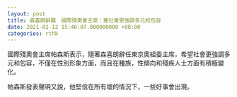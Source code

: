```yaml
---
layout: post
title: 森喜朗辭職　國際殘奧會主席：冀社會更強調多元和包容
date: 2021-02-12 15:46:07.000000000 +08:00
categories: rthk
---
```


國際殘奧會主席帕森斯表示，隨著森喜朗辭任東京奧組委主席，希望社會更強調多元和包容，不僅在性別形象方面，而且在種族，性傾向和殘疾人士方面有積極變化。

帕森斯發表聲明又說，他堅信在所有壞的情況下，一些好事會出現。
